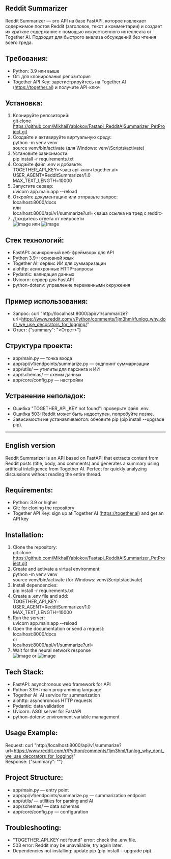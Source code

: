 
Reddit Summarizer 
---
Reddit Summarizer — это API на базе FastAPI, которое извлекает содержимое постов Reddit (заголовок, текст и комментарии) и создает их краткое содержание с помощью искусственного интеллекта от Together AI. Подходит для быстрого анализа обсуждений без чтения всего треда.

Требования:
---
- Python: 3.9 или выше  
- Git: для клонирования репозитория  
- Together API Key: зарегистрируйтесь на Together AI (https://together.ai) и получите API-ключ  

Установка:
---
1. Клонируйте репозиторий:  
   git clone https://github.com/MikhailYablokov/Fastapi_RedditAISummarizer_PetProject.git
2. Создайте и активируйте виртуальную среду:  
   python -m venv venv  
   source venv/bin/activate (для Windows: venv\Scripts\activate)  
3. Установите зависимости:  
   pip install -r requirements.txt  
4. Создайте файл .env и добавьте:  
   TOGETHER_API_KEY=<ваш api-ключ together.ai>  
   USER_AGENT=RedditSummarizer/1.0  
   MAX_TEXT_LENGTH=10000  
5. Запустите сервер:  
   uvicorn app.main:app --reload  
6. Откройте документацию или отправьте запрос:  
   localhost:8000/docs  
   или  
   localhost:8000/api/v1/summarize?url=<ваша ссылка на тред с reddit>  
7. Дождитесь ответа от нейросети  
![image](https://github.com/user-attachments/assets/cddd3f2c-2501-4b8c-ac8b-1f38f599e166)
или
![image](https://github.com/user-attachments/assets/9d24231d-e385-42c0-ba0f-6557b492f70a)

Стек технологий:
---
- FastAPI: асинхронный веб-фреймворк для API  
- Python 3.9+: основной язык  
- Together AI: сервис ИИ для суммаризации  
- aiohttp: асинхронные HTTP-запросы  
- Pydantic: валидация данных  
- Uvicorn: сервер для FastAPI  
- python-dotenv: управление переменными окружения  

Пример использования:
---
- Запрос: curl "http://localhost:8000/api/v1/summarize?url=https://www.reddit.com/r/Python/comments/1jm3hml/funlog_why_dont_we_use_decorators_for_logging/"  
- Ответ: {"summary": "<Ответ>"}  

Структура проекта:
---
- app/main.py — точка входа  
- app/api/v1/endpoints/summarize.py — эндпоинт суммаризации  
- app/utils/ — утилиты для парсинга и ИИ  
- app/schemas/ — схемы данных  
- app/core/config.py — настройки

Устранение неполадок:
---
- Ошибка "TOGETHER_API_KEY not found": проверьте файл .env.  
- Ошибка 503: Reddit может быть недоступен, попробуйте позже.  
- Зависимости не устанавливаются: обновите pip (pip install --upgrade pip).  

---

English version
---
Reddit Summarizer is an API based on FastAPI that extracts content from Reddit posts (title, body, and comments) and generates a summary using artificial intelligence from Together AI. Perfect for quickly analyzing discussions without reading the entire thread.

Requirements:
---
- Python: 3.9 or higher  
- Git: for cloning the repository  
- Together API Key: sign up at Together AI (https://together.ai) and get an API key  

Installation:
---
1. Clone the repository:  
   git clone https://github.com/MikhailYablokov/Fastapi_RedditAISummarizer_PetProject.git  
2. Create and activate a virtual environment:  
   python -m venv venv  
   source venv/bin/activate (for Windows: venv\Scripts\activate)  
3. Install dependencies:  
   pip install -r requirements.txt  
4. Create a .env file and add:  
   TOGETHER_API_KEY=<your together.ai api key>  
   USER_AGENT=RedditSummarizer/1.0  
   MAX_TEXT_LENGTH=10000  
5. Run the server:  
   uvicorn app.main:app --reload  
6. Open the documentation or send a request:  
   localhost:8000/docs  
   or  
   localhost:8000/api/v1/summarize?url=<your reddit thread link>  
7. Wait for the neural network response  
![image](https://github.com/user-attachments/assets/cddd3f2c-2501-4b8c-ac8b-1f38f599e166)
or
![image](https://github.com/user-attachments/assets/9d24231d-e385-42c0-ba0f-6557b492f70a)

Tech Stack:
---
- FastAPI: asynchronous web framework for API  
- Python 3.9+: main programming language  
- Together AI: AI service for summarization  
- aiohttp: asynchronous HTTP requests  
- Pydantic: data validation  
- Uvicorn: ASGI server for FastAPI  
- python-dotenv: environment variable management  

Usage Example:
---
Request: curl "http://localhost:8000/api/v1/summarize?url=https://www.reddit.com/r/Python/comments/1jm3hml/funlog_why_dont_we_use_decorators_for_logging/"  
Response: {"summary": "<response>"}  

Project Structure:
---
- app/main.py — entry point  
- app/api/v1/endpoints/summarize.py — summarization endpoint  
- app/utils/ — utilities for parsing and AI  
- app/schemas/ — data schemas  
- app/core/config.py — configuration

Troubleshooting:
---
- "TOGETHER_API_KEY not found" error: check the .env file.  
- 503 error: Reddit may be unavailable, try again later.  
- Dependencies not installing: update pip (pip install --upgrade pip).
